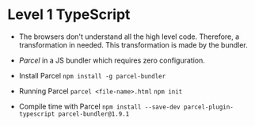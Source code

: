 # Level 1 TypeScript

- The browsers don't understand all the high level code. Therefore, a transformation in needed. This transformation is made by the bundler.
- _Parcel_ in a JS bundler which requires zero configuration.

- Install Parcel
`npm install -g parcel-bundler`
- Running Parcel
`parcel <file-name>.html`
`npm init`

- Compile time with Parcel
`npm install --save-dev parcel-plugin-typescript parcel-bundler@1.9.1`
